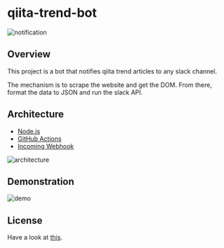 # qiita-trend-bot

![notification](https://github.com/yossiee/qiita-trend-bot/workflows/notification/badge.svg)

## Overview

This project is a bot that notifies qiita trend articles to any slack channel.

The mechanism is to scrape the website and get the DOM. From there, format the data to JSON and run the slack API.

## Architecture

- [Node.js](https://nodejs.org/ja/)
- [GitHub Actions](https://github.co.jp/features/actions)
- [Incoming Webhook](https://slack.com/apps/A0F7XDUAZ)

![architecture](https://user-images.githubusercontent.com/38056766/97313375-e24a6c80-18a9-11eb-87f9-9202121eb626.png)

## Demonstration

![demo](https://user-images.githubusercontent.com/38056766/97309932-fab88800-18a5-11eb-9bca-a0ccaa7117a5.png)

## License

Have a look at [this](https://github.com/yossiee/qiita-trend-bot/blob/master/LICENSE).
